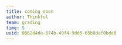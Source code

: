 ```yaml
---
title: coming soon
author: Thinkful
team: grading
time: 5
uuid: 0862d4da-674b-49f4-9dd5-65b0daf0bde6
---
```


<jupyter notebook-name="guided_example_and_challenge_boosting_models" course-code="DSBC" />